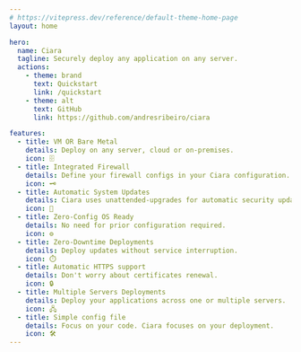 ```yaml
---
# https://vitepress.dev/reference/default-theme-home-page
layout: home

hero:
  name: Ciara
  tagline: Securely deploy any application on any server.
  actions:
    - theme: brand
      text: Quickstart
      link: /quickstart
    - theme: alt
      text: GitHub
      link: https://github.com/andresribeiro/ciara

features:
  - title: VM OR Bare Metal
    details: Deploy on any server, cloud or on-premises.
    icon: 🗄️
  - title: Integrated Firewall
    details: Define your firewall configs in your Ciara configuration. We also set Fail2ban for you.
    icon: 🗝️
  - title: Automatic System Updates
    details: Ciara uses unattended-upgrades for automatic security updates.
    icon: 🔧
  - title: Zero-Config OS Ready
    details: No need for prior configuration required.
    icon: ⚙️
  - title: Zero-Downtime Deployments
    details: Deploy updates without service interruption.
    icon: ⏱️
  - title: Automatic HTTPS support
    details: Don't worry about certificates renewal.
    icon: 🔒
  - title: Multiple Servers Deployments
    details: Deploy your applications across one or multiple servers.
    icon: 🖧
  - title: Simple config file
    details: Focus on your code. Ciara focuses on your deployment.
    icon: 🛠️
---
```

